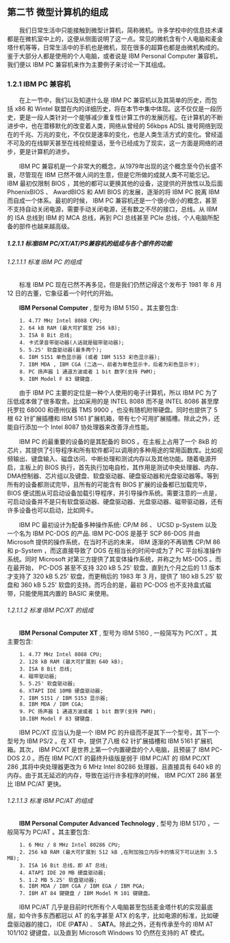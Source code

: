 ## 第二节 微型计算机的组成

　　我们日常生活中只能接触到微型计算机，简称微机。许多学校中的信息技术课都是在微机室中上的，这便从侧面说明了这一点。常见的微机含有个人电脑和麦金塔什机等等，日常生活中的手机也是微机，现在很多的超算也都是由微机构成的。鉴于大部分人都是使用的个人电脑，或者说是 IBM Personal Computer 兼容机，我们便以 IBM PC 兼容机来作为主要例子来讨论一下其组成。

### 1.2.1 IBM PC 兼容机

　　在上一节中，我们以及知道什么是 IBM PC 兼容机以及其简单的历史，而包括 x86 和 Wintel 联盟在内的详细历史，将在本节中集中体现。这不仅仅是一段历史，更是一段人类针对一个能够减少重复性计算工作的发展历程。在计算机的不断进步中，也在潜移默化的改变着人类，网络从曾经的 56kbps ADSL 拨号网络到现在的千兆、万兆的变化，不仅仅是速率的变化，也是人类生活方式的变化。曾经遥不可及的在线聊天甚至在线视频童话，至今已经成为了现实，这一方面是网络的进步，更是计算机的进步。

　　IBM PC 兼容机是一个非常大的概念，从1979年出现的这个概念至今仍长盛不衰，尽管现在 IBM 已然不做人间的生意，但是它所做的成就人类不可能忘记。IBM 最初仅限制 BIOS ，其他的都可以更换其他的设备，这提供的开放性以及后面 PhoenixBIOS 、 AwardBIOS 和 AMI BIOS 的发展，逐渐的将 IBM PC 脱离 IBM 而自成一个体系。最初的时候， IBM PC 兼容机还是一个很小很小的概念，甚至不支持自动关闭电源，需要手动关闭电源，还有数之不尽的接口，总线。从 IBM 的 ISA 总线到 IBM 的 MCA 总线，再到 PCI 总线甚至 PCIe 总线，个人电脑所配备的部件也越来越高级。

##### 1.2.1.1 标准IBM PC/XT/AT/PS兼容机的组成与各个部件的功能

###### 1.2.1.1.1 标准 IBM PC 的组成

　　标准 IBM PC 现在已然不再多见，但是我们仍然记得这个发布于 1981 年 8 月 12 日的古董，它象征着一个时代的开始。

　　**IBM Personal Computer** , 型号为 IBM 5150 。其主要包含:

        1. 4.77 MHz Intel 8088 CPU;
        2. 64 kB RAM (最大可扩展至 256 kB);
        3. ISA 8 Bit 总线;
        4. 卡式录音带驱动器(人话就是磁带驱动器);
        5. 5.25' 软盘驱动器(最多两个);
        6. IBM 5151 单色显示器 (或者 IBM 5153 彩色显示器);
        7. IBM MDA , IBM CGA (二选一，前者为单色显示卡，后者为彩色显示卡);
        8. PC 扬声器 1 通道方波或者 1 bit 数字(支持 PWM);
        9. IBM Model F 83 键键盘.

　　由于 IBM PC 主要的定位是一种个人使用的电子计算机，所以 IBM PC 为了压低成本做了很多取舍。比如采用的是 INTEL 8088 而不是 INTEL 8086 甚至摩托罗拉 68000 和德州仪器 TMS 9900 ，也没有随机附带硬盘。同时也提供了 5 根 62 针扩展插槽和 IBM 5161 扩展机箱，带有七个可用扩展插槽。除此之外，还能自行添加一个 Intel 8087 协处理器来改善浮点性能。

　　IBM PC 的最重要的设备的是其配备的 BIOS 。在主板上占用了一个 8kB 的芯片，其提供了引导程序和所有软件都可以调用的多种用途的常用函数库。比如视频输出、键盘输入、磁盘访问、中断处理和测试内存以及其他功能。随着电源开启，主板上的 BIOS 执行，首先执行加电自检，其作用是测试中央处理器、内存、DMA控制器、芯片组以及键盘、软盘驱动器、硬盘驱动器和光盘驱动器等。等到所有的设备都测试完毕，且所有的可能含有 BIOS 扩展的设备都已加载完毕， BIOS 便试图从可启动设备加载引导程序，并引导操作系统。需要注意的一点是，可启动设备并不是只有软盘驱动器、硬盘驱动器、光盘驱动器、磁带驱动器，还有许多设备也可以启动，比如网卡。

　　IBM PC 最初设计为配备多种操作系统: CP/M 86 、 UCSD p-System 以及一个名为 IBM PC-DOS 的产品. IBM PC-DOS 是基于 SCP 86-DOS 并由 Microsoft 提供的操作系统，在当时不远的未来， IBM 逐渐的不再销售 CP/M 86 和 p-System ，而这直接导致了 DOS 在相当长的时间中成为了 PC 平台标准操作系统。同时 Microsoft 对第三方提供了其变体操作系统，并称之为 MS-DOS 。而在最开始， PC-DOS 甚至不支持 320 kB 5.25' 软盘，直到九个月之后的 1.1 版本才支持了 320 kB 5.25' 软盘，而更稍后的 1983 年 3 月，提供了 180 kB 5.25' 软盘和 360 kB 5.25' 软盘的支持。而巧合的是，最初 PC-DOS 也不支持盒式磁带，只能使用其内置的 BASIC 来使用。

###### 1.2.1.1.2 标准 IBM PC/XT 的组成

　　**IBM Personal Computer XT** , 型号为 IBM 5160 , 一般简写为 PC/XT 。其主要包含:

        1. 4.77 MHz Intel 8088 CPU;
        2. 128 kB RAM (最大可扩展到 640 kB);
        3. ISA 8 Bit 总线;
        4. 磁带驱动器;
        5. 5.25' 软盘驱动器;
        6. XTAPI IDE 10MB 硬盘驱动器;
        7. IBM 5151 / IBM 5153 显示器;
        8. IBM MDA / IBM CGA;
        9. PC 扬声器 1 通道方波或者 1 bit 数字(支持 PWM);
        10.IBM Model F 83 键键盘.

　　IBM PC/XT 应当认为是一个 IBM PC 的升级而不是其下一个型号，其下一个型号为 IBM PS/2 。在 XT 中，提供了八根 62 针扩展插槽和 IBM 5161 扩展机箱。其次， IBM PC/XT 是世界上第一个内置硬盘的个人电脑，且预装了 IBM PC-DOS 2.0 。而在 IBM PC/XT 的最终升级版是弱于 IBM PC/AT 的 IBM PC/XT 286 ,其将中央处理器更改为 6 MHz Intel 80286 处理器，且直接具有 640 kB 的内存。由于其无延迟的内存，导致在运行许多程序的时候， IBM PC/XT 286 甚至比 IBM PC/AT 更快。

###### 1.2.1.1.3 标准 IBM PC/AT 的组成

　　**IBM Personal Computer Advanced Technology** , 型号为 IBM 5170 ，一般简写为 PC/AT 。其主要包含:

        1. 6 MHz / 8 MHz Intel 80286 CPU;
        2. 256 kB RAM (最大可扩展到 512 kB ,在附加独立内存卡的情况下可以达到 3.5 MB);
        3. ISA 16 Bit 总线，即 AT 总线;
        4. ATAPI IDE 20 MB 硬盘驱动器;
        5. 1.2 MB 5.25' 软盘驱动器;
        6. IBM MDA / IBM CGA / IBM EGA / IBM PGA;
        7. IBM AT 84 键键盘 / IBM Model M 101 键键盘。

　　IBM PC/AT 几乎是目前时代所有个人电脑甚至包括麦金塔什机的实现最底层，如今许多东西都冠以 AT 的名字甚至 ATX 的名字，比如电源的标准，比如硬盘驱动器的接口， IDE (P**AT**A) 、 S**AT**A。除此之外，还有传承至今的 IBM AT 101/102 键键盘，以及直到 Microsoft Windows 10 仍然在支持的 AT 模式。